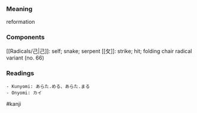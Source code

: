 ### Meaning

reformation

### Components

[[Radicals/己|己]]: self; snake; serpent [[攵]]: strike; hit; folding chair radical variant (no. 66)

### Readings

```
- Kunyomi: あらた.める、あらた.まる
- Onyomi: カイ
```

#kanji